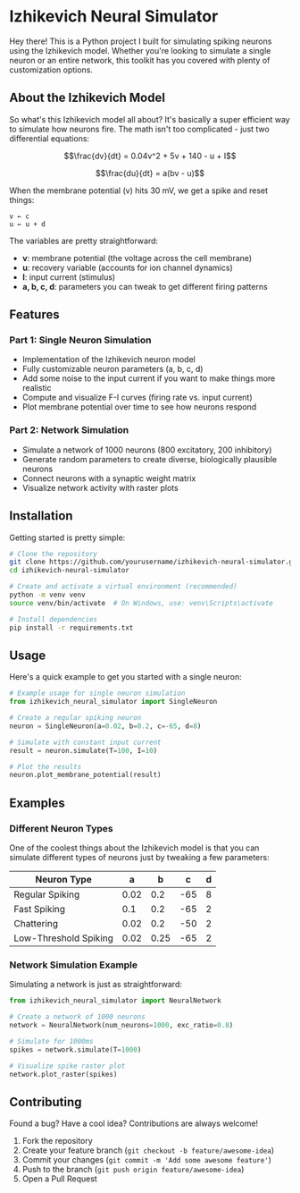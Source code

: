 # Izhikevich Neural Simulator

Hey there! This is a Python project I built for simulating spiking neurons using the Izhikevich model. Whether you're looking to simulate a single neuron or an entire network, this toolkit has you covered with plenty of customization options.

## About the Izhikevich Model

So what's this Izhikevich model all about? It's basically a super efficient way to simulate how neurons fire. The math isn't too complicated - just two differential equations:

```math
\frac{dv}{dt} = 0.04v^2 + 5v + 140 - u + I
```
```math
\frac{du}{dt} = a(bv - u)
```

When the membrane potential (v) hits 30 mV, we get a spike and reset things:
```
v ← c
u ← u + d
```

The variables are pretty straightforward:
- **v**: membrane potential (the voltage across the cell membrane)
- **u**: recovery variable (accounts for ion channel dynamics)
- **I**: input current (stimulus)
- **a, b, c, d**: parameters you can tweak to get different firing patterns

## Features

### Part 1: Single Neuron Simulation
- Implementation of the Izhikevich neuron model
- Fully customizable neuron parameters (a, b, c, d)
- Add some noise to the input current if you want to make things more realistic
- Compute and visualize F-I curves (firing rate vs. input current)
- Plot membrane potential over time to see how neurons respond

### Part 2: Network Simulation
- Simulate a network of 1000 neurons (800 excitatory, 200 inhibitory)
- Generate random parameters to create diverse, biologically plausible neurons
- Connect neurons with a synaptic weight matrix
- Visualize network activity with raster plots

## Installation

Getting started is pretty simple:

```bash
# Clone the repository
git clone https://github.com/yourusername/izhikevich-neural-simulator.git
cd izhikevich-neural-simulator

# Create and activate a virtual environment (recommended)
python -m venv venv
source venv/bin/activate  # On Windows, use: venv\Scripts\activate

# Install dependencies
pip install -r requirements.txt
```

## Usage

Here's a quick example to get you started with a single neuron:

```python
# Example usage for single neuron simulation
from izhikevich_neural_simulator import SingleNeuron

# Create a regular spiking neuron
neuron = SingleNeuron(a=0.02, b=0.2, c=-65, d=8)

# Simulate with constant input current
result = neuron.simulate(T=100, I=10)

# Plot the results
neuron.plot_membrane_potential(result)
```

## Examples

### Different Neuron Types

One of the coolest things about the Izhikevich model is that you can simulate different types of neurons just by tweaking a few parameters:

| Neuron Type | a | b | c | d |
|-------------|---|---|---|---|
| Regular Spiking | 0.02 | 0.2 | -65 | 8 |
| Fast Spiking | 0.1 | 0.2 | -65 | 2 |
| Chattering | 0.02 | 0.2 | -50 | 2 |
| Low-Threshold Spiking | 0.02 | 0.25 | -65 | 2 |

### Network Simulation Example

Simulating a network is just as straightforward:

```python
from izhikevich_neural_simulator import NeuralNetwork

# Create a network of 1000 neurons
network = NeuralNetwork(num_neurons=1000, exc_ratio=0.8)

# Simulate for 1000ms
spikes = network.simulate(T=1000)

# Visualize spike raster plot
network.plot_raster(spikes)
```

## Contributing

Found a bug? Have a cool idea? Contributions are always welcome!

1. Fork the repository
2. Create your feature branch (`git checkout -b feature/awesome-idea`)
3. Commit your changes (`git commit -m 'Add some awesome feature'`)
4. Push to the branch (`git push origin feature/awesome-idea`)
5. Open a Pull Request
